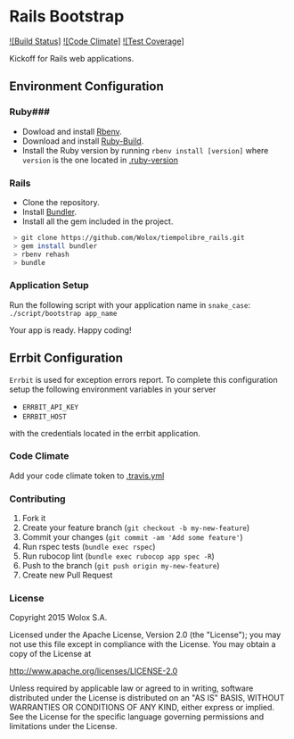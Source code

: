 Rails Bootstrap
===============

[![Build Status]]()
[![Code Climate]]()
[![Test Coverage]]()

Kickoff for Rails web applications.

## Environment Configuration ##

### Ruby###

- Dowload and install [Rbenv](https://github.com/sstephenson/rbenv).
- Download and install [Ruby-Build](https://github.com/sstephenson/ruby-build).
- Install the Ruby version by running `rbenv install [version]` where `version` is the one located in [.ruby-version](.ruby-version)

### Rails ###

- Clone the repository.
- Install [Bundler](http://bundler.io/).
- Install all the gem included in the project.

 ```bash
  > git clone https://github.com/Wolox/tiempolibre_rails.git
  > gem install bundler
  > rbenv rehash
  > bundle
 ```

### Application Setup ###

Run the following script with your application name in `snake_case`: `./script/bootstrap app_name`

Your app is ready. Happy coding!

## Errbit Configuration ###

`Errbit` is used for exception errors report. To complete this configuration setup the following environment variables in your server
- `ERRBIT_API_KEY`
- `ERRBIT_HOST`

with the credentials located in the errbit application.

### Code Climate ###

Add your code climate token to [.travis.yml](.travis.yml#L7)

### Contributing ###

1. Fork it
2. Create your feature branch (`git checkout -b my-new-feature`)
3. Commit your changes (`git commit -am 'Add some feature'`)
4. Run rspec tests (`bundle exec rspec`)
5. Run rubocop lint (`bundle exec rubocop app spec -R`)
6. Push to the branch (`git push origin my-new-feature`)
7. Create new Pull Request

### License ###

Copyright 2015 Wolox S.A.

Licensed under the Apache License, Version 2.0 (the "License"); you may not use this file except in compliance with the License. You may obtain a copy of the License at

http://www.apache.org/licenses/LICENSE-2.0

Unless required by applicable law or agreed to in writing, software distributed under the License is distributed on an "AS IS" BASIS, WITHOUT WARRANTIES OR CONDITIONS OF ANY KIND, either express or implied. See the License for the specific language governing permissions and limitations under the License.
